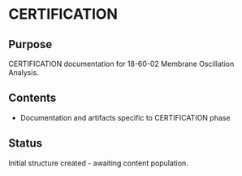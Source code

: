 # CERTIFICATION

## Purpose
CERTIFICATION documentation for 18-60-02 Membrane Oscillation Analysis.

## Contents
- Documentation and artifacts specific to CERTIFICATION phase

## Status
Initial structure created - awaiting content population.
